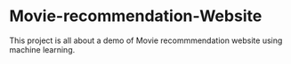# Movie-recommendation-Website
This project is all about a demo of Movie recommmendation  website using machine learning.
